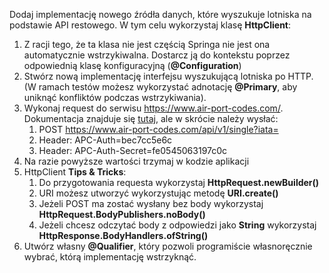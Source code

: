 Dodaj implementację nowego źródła danych, które wyszukuje lotniska na podstawie API restowego. W tym celu wykorzystaj klasę **HttpClient**:
1. Z racji tego, że ta klasa nie jest częścią Springa nie jest ona automatycznie wstrzykiwalna. Dostarcz ją do kontekstu poprzez odpowiednią klasę konfiguracyjną (**@Configuration**)
2. Stwórz nową implementację interfejsu wyszukującą lotniska po HTTP. (W ramach testów możesz wykorzystać adnotację **@Primary**, aby uniknąć konfliktów podczas wstrzykiwania).
3. Wykonaj request do serwisu https://www.air-port-codes.com/. Dokumentacja znajduje się [tutaj](https://www.air-port-codes.com/airport-codes-api/single/demo/), ale w skrócie należy wysłać:
    1. POST https://www.air-port-codes.com/api/v1/single?iata=
    1. Header: APC-Auth=bec7cc5e6c
    1. Header: APC-Auth-Secret=fe0545063197c0c
1. Na razie powyższe wartości trzymaj w kodzie aplikacji
1. HttpClient **Tips & Tricks**:
    1. Do przygotowania requesta wykorzystaj **HttpRequest.newBuilder()**
    1. URI możesz utworzyć wykorzystując metodę **URI.create()**
    1. Jeżeli POST ma zostać wysłany bez body wykorzystaj **HttpRequest.BodyPublishers.noBody()**
    1. Jeżeli chcesz odczytać body z odpowiedzi jako **String** wykorzystaj **HttpResponse.BodyHandlers.ofString()**
1. Utwórz własny **@Qualifier**, który pozwoli programiście własnoręcznie wybrać, którą implementację wstrzyknąć. 
